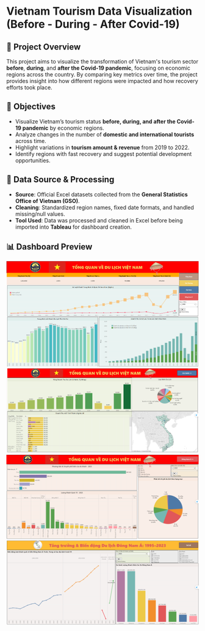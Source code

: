 # Vietnam Tourism Data Visualization (Before - During - After Covid-19)

## 📌 Project Overview
This project aims to visualize the transformation of Vietnam's tourism sector **before**, **during**, and **after the Covid-19 pandemic**, focusing on economic regions across the country. By comparing key metrics over time, the project provides insight into how different regions were impacted and how recovery efforts took place.

## 🎯 Objectives
- Visualize Vietnam’s tourism status **before, during, and after the Covid-19 pandemic** by economic regions.
- Analyze changes in the number of **domestic and international tourists** across time.
-  Highlight variations in **tourism amount & revenue** from 2019 to 2022.
-  Identify regions with fast recovery and suggest potential development opportunities.

## 📂 Data Source & Processing
- **Source**: Official Excel datasets collected from the **General Statistics Office of Vietnam (GSO)**.
- **Cleaning**: Standardized region names, fixed date formats, and handled missing/null values.
- **Tool Used**: Data was processed and cleaned in Excel before being imported into **Tableau** for dashboard creation.

## 📊 Dashboard Preview
![Viet Nam Tourism Dashboard](https://github.com/NhutVuong/VietNam_Tourism_Analysis/blob/main/Overview.png)
![Viet Nam Tourism Dashboard](https://github.com/NhutVuong/VietNam_Tourism_Analysis/blob/main/Overview_3.png)
![Viet Nam Tourism Dashboard](https://github.com/NhutVuong/VietNam_Tourism_Analysis/blob/main/Overview_2.png)
![Viet Nam Tourism Dashboard](https://github.com/NhutVuong/VietNam_Tourism_Analysis/blob/main/Overview_4.png)
